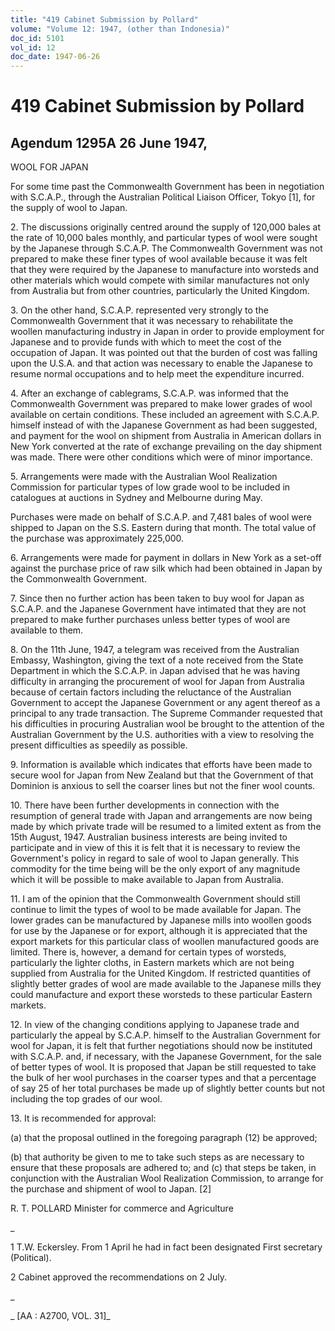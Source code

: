 ```yaml
---
title: "419 Cabinet Submission by Pollard"
volume: "Volume 12: 1947, (other than Indonesia)"
doc_id: 5101
vol_id: 12
doc_date: 1947-06-26
---
```


# 419 Cabinet Submission by Pollard

## Agendum 1295A 26 June 1947,

WOOL FOR JAPAN

For some time past the Commonwealth Government has been in negotiation with S.C.A.P., through the Australian Political Liaison Officer, Tokyo [1], for the supply of wool to Japan.

2\. The discussions originally centred around the supply of 120,000 bales at the rate of 10,000 bales monthly, and particular types of wool were sought by the Japanese through S.C.A.P. The Commonwealth Government was not prepared to make these finer types of wool available because it was felt that they were required by the Japanese to manufacture into worsteds and other materials which would compete with similar manufactures not only from Australia but from other countries, particularly the United Kingdom.

3\. On the other hand, S.C.A.P. represented very strongly to the Commonwealth Government that it was necessary to rehabilitate the woollen manufacturing industry in Japan in order to provide employment for Japanese and to provide funds with which to meet the cost of the occupation of Japan. It was pointed out that the burden of cost was falling upon the U.S.A. and that action was necessary to enable the Japanese to resume normal occupations and to help meet the expenditure incurred.

4\. After an exchange of cablegrams, S.C.A.P. was informed that the Commonwealth Government was prepared to make lower grades of wool available on certain conditions. These included an agreement with S.C.A.P. himself instead of with the Japanese Government as had been suggested, and payment for the wool on shipment from Australia in American dollars in New York converted at the rate of exchange prevailing on the day shipment was made. There were other conditions which were of minor importance.

5\. Arrangements were made with the Australian Wool Realization Commission for particular types of low grade wool to be included in catalogues at auctions in Sydney and Melbourne during May.

Purchases were made on behalf of S.C.A.P. and 7,481 bales of wool were shipped to Japan on the S.S. Eastern during that month. The total value of the purchase was approximately 225,000.

6\. Arrangements were made for payment in dollars in New York as a set-off against the purchase price of raw silk which had been obtained in Japan by the Commonwealth Government.

7\. Since then no further action has been taken to buy wool for Japan as S.C.A.P. and the Japanese Government have intimated that they are not prepared to make further purchases unless better types of wool are available to them.

8\. On the 11th June, 1947, a telegram was received from the Australian Embassy, Washington, giving the text of a note received from the State Department in which the S.C.A.P. in Japan advised that he was having difficulty in arranging the procurement of wool for Japan from Australia because of certain factors including the reluctance of the Australian Government to accept the Japanese Government or any agent thereof as a principal to any trade transaction. The Supreme Commander requested that his difficulties in procuring Australian wool be brought to the attention of the Australian Government by the U.S. authorities with a view to resolving the present difficulties as speedily as possible.

9\. Information is available which indicates that efforts have been made to secure wool for Japan from New Zealand but that the Government of that Dominion is anxious to sell the coarser lines but not the finer wool counts.

10\. There have been further developments in connection with the resumption of general trade with Japan and arrangements are now being made by which private trade will be resumed to a limited extent as from the 15th August, 1947. Australian business interests are being invited to participate and in view of this it is felt that it is necessary to review the Government's policy in regard to sale of wool to Japan generally. This commodity for the time being will be the only export of any magnitude which it will be possible to make available to Japan from Australia.

11\. I am of the opinion that the Commonwealth Government should still continue to limit the types of wool to be made available for Japan. The lower grades can be manufactured by Japanese mills into woollen goods for use by the Japanese or for export, although it is appreciated that the export markets for this particular class of woollen manufactured goods are limited. There is, however, a demand for certain types of worsteds, particularly the lighter cloths, in Eastern markets which are not being supplied from Australia for the United Kingdom. If restricted quantities of slightly better grades of wool are made available to the Japanese mills they could manufacture and export these worsteds to these particular Eastern markets.

12\. In view of the changing conditions applying to Japanese trade and particularly the appeal by S.C.A.P. himself to the Australian Government for wool for Japan, it is felt that further negotiations should now be instituted with S.C.A.P. and, if necessary, with the Japanese Government, for the sale of better types of wool. It is proposed that Japan be still requested to take the bulk of her wool purchases in the coarser types and that a percentage of say 25 of her total purchases be made up of slightly better counts but not including the top grades of our wool.

13\. It is recommended for approval:

(a) that the proposal outlined in the foregoing paragraph (12) be approved;

(b) that authority be given to me to take such steps as are necessary to ensure that these proposals are adhered to; and (c) that steps be taken, in conjunction with the Australian Wool Realization Commission, to arrange for the purchase and shipment of wool to Japan. [2]

R. T. POLLARD Minister for commerce and Agriculture

_

1 T.W. Eckersley. From 1 April he had in fact been designated First secretary (Political).

2 Cabinet approved the recommendations on 2 July.

_

_ [AA : A2700, VOL. 31]_
